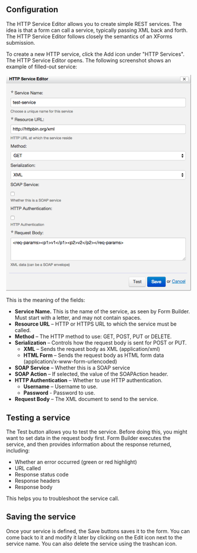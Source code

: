 ## Configuration

The HTTP Service Editor allows you to create simple REST services. The idea is that a form can call a service, typically passing XML back and forth. The HTTP Service Editor follows closely the semantics of an XForms submission.

To create a new HTTP service, click the Add icon under "HTTP Services". The HTTP Service Editor opens. The following screenshot shows an example of filled-out service:

![Service Editor](images/fb-service.png)

This is the meaning of the fields:

- **Service Name.** This is the name of the service, as seen by Form Builder. Must start with a letter, and may not contain spaces.
- **Resource URL** – HTTP or HTTPS URL to which the service must be called.
- **Method** – The HTTP method to use: GET, POST, PUT or DELETE.
- **Serialization** – Controls how the request body is sent for POST or PUT.
    - **XML** – Sends the request body as XML (application/xml)
    - **HTML Form** – Sends the request body as HTML form data (application/x-www-form-urlencoded)
- **SOAP Service** – Whether this is a SOAP service
- **SOAP Action** – If selected, the value of the SOAPAction header.
- **HTTP Authentication** – Whether to use HTTP authentication.
    - **Username** – Username to use.
    - **Password** - Password to use.
- **Request Body** – The XML document to send to the service.

## Testing a service

The Test button allows you to test the service. Before doing this, you might want to set data in the request body first. Form Builder executes the service, and then provides information about the response returned, including:

- Whether an error occurred (green or red highlight)
- URL called
- Response status code
- Response headers
- Response body

This helps you to troubleshoot the service call.

## Saving the service

Once your service is defined, the Save buttons saves it to the form. You can come back to it and modify it later by clicking on the Edit icon next to the service name. You can also delete the service using the trashcan icon.

